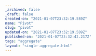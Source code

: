 ```yaml
---
_archived: false
_draft: false
created-on: "2021-01-07T23:32:19.589Z"
name: "Pivot"
slug: "pivot"
updated-on: "2021-01-07T23:32:19.589Z"
published-on: "2021-01-07T23:32:42.217Z"
tags: "aggregate"
layout: "single-aggregate.html"
---
```



